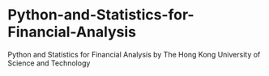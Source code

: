 # Python-and-Statistics-for-Financial-Analysis
Python and Statistics for Financial Analysis by The Hong Kong University of Science and Technology
